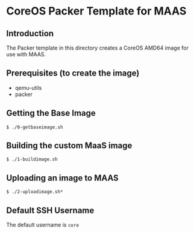 # CoreOS Packer Template for MAAS

## Introduction
The Packer template in this directory creates a CoreOS AMD64 image for use with MAAS.

## Prerequisites (to create the image)
* qemu-utils
* packer

## Getting the Base Image
```
$ ./0-getbaseimage.sh
```

## Building the custom MaaS image
```
$ ./1-buildimage.sh
```

## Uploading an image to MAAS
```
$ ./2-uploadimage.sh*
```

## Default SSH Username
The default username is ```core```
